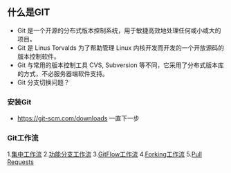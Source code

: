 ## 什么是GIT

* Git 是一个开源的分布式版本控制系统，用于敏捷高效地处理任何或小或大的项目。
* Git 是 Linus Torvalds 为了帮助管理 Linux 内核开发而开发的一个开放源码的版本控制软件。
* Git 与常用的版本控制工具 CVS, Subversion 等不同，它采用了分布式版本库的方式，不必服务器端软件支持。
* Git 分支切换问题？

### 安装Git
- https://git-scm.com/downloads 一直下一步


### Git工作流

1.[集中工作流]()
2.[功能分支工作流]()
3.[GitFlow工作流]()
4.[Forking工作流]()
5.[Pull Requests]()